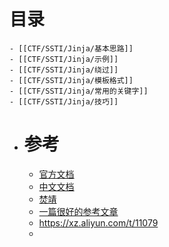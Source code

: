 # 目录
	- [[CTF/SSTI/Jinja/基本思路]]
	- [[CTF/SSTI/Jinja/示例]]
	- [[CTF/SSTI/Jinja/绕过]]
	- [[CTF/SSTI/Jinja/模板格式]]
	- [[CTF/SSTI/Jinja/常用的关键字]]
	- [[CTF/SSTI/Jinja/技巧]]
- # 参考
	- [官方文档](https://jinja.palletsprojects.com/en/3.1.x/templates/)
	- [中文文档](http://docs.jinkan.org/docs/jinja2/templates.html)
	- [焚靖](https://github.com/Marven11/FenJing)
	- [一篇很好的参考文章]([[CTF/SSTI/Jinja/一篇很好的参考文章]])
	- https://xz.aliyun.com/t/11079
	-